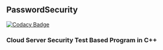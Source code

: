 ## PasswordSecurity
[![Codacy Badge](https://app.codacy.com/project/badge/Grade/4ade4ca9b8e149dfb54e82fd79088e47)](https://www.codacy.com/gh/freshskates/PasswordSecurity/dashboard?utm_source=github.com&amp;utm_medium=referral&amp;utm_content=freshskates/PasswordSecurity&amp;utm_campaign=Badge_Grade)

### Cloud Server Security Test Based Program in C++
